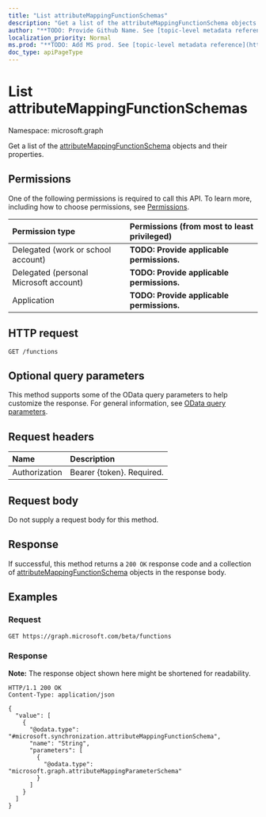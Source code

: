 ```yaml
---
title: "List attributeMappingFunctionSchemas"
description: "Get a list of the attributeMappingFunctionSchema objects and their properties."
author: "**TODO: Provide Github Name. See [topic-level metadata reference](https://msgo.azurewebsites.net/add/document/guidelines/metadata.html#topic-level-metadata)**"
localization_priority: Normal
ms.prod: "**TODO: Add MS prod. See [topic-level metadata reference](https://msgo.azurewebsites.net/add/document/guidelines/metadata.html#topic-level-metadata)**"
doc_type: apiPageType
---
```


# List attributeMappingFunctionSchemas
Namespace: microsoft.graph

Get a list of the [attributeMappingFunctionSchema](../resources/attributemappingfunctionschema.md) objects and their properties.

## Permissions
One of the following permissions is required to call this API. To learn more, including how to choose permissions, see [Permissions](/graph/permissions-reference).

|Permission type|Permissions (from most to least privileged)|
|:---|:---|
|Delegated (work or school account)|**TODO: Provide applicable permissions.**|
|Delegated (personal Microsoft account)|**TODO: Provide applicable permissions.**|
|Application|**TODO: Provide applicable permissions.**|

## HTTP request

<!-- {
  "blockType": "ignored"
}
-->
``` http
GET /functions
```

## Optional query parameters
This method supports some of the OData query parameters to help customize the response. For general information, see [OData query parameters](/graph/query-parameters).

## Request headers
|Name|Description|
|:---|:---|
|Authorization|Bearer {token}. Required.|

## Request body
Do not supply a request body for this method.

## Response

If successful, this method returns a `200 OK` response code and a collection of [attributeMappingFunctionSchema](../resources/attributemappingfunctionschema.md) objects in the response body.

## Examples

### Request
<!-- {
  "blockType": "request",
  "name": "list_attributemappingfunctionschema"
}
-->
``` http
GET https://graph.microsoft.com/beta/functions
```


### Response
**Note:** The response object shown here might be shortened for readability.
<!-- {
  "blockType": "response",
  "truncated": true,
  "@odata.type": "Collection(microsoft.synchronization.attributeMappingFunctionSchema)"
}
-->
``` http
HTTP/1.1 200 OK
Content-Type: application/json

{
  "value": [
    {
      "@odata.type": "#microsoft.synchronization.attributeMappingFunctionSchema",
      "name": "String",
      "parameters": [
        {
          "@odata.type": "microsoft.graph.attributeMappingParameterSchema"
        }
      ]
    }
  ]
}
```

